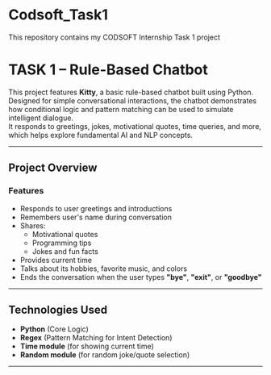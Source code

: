 # Codsoft_Task1
This repository contains my CODSOFT Internship Task 1 project
# TASK 1 – Rule-Based Chatbot

This project features **Kitty**, a basic rule-based chatbot built using Python.  
Designed for simple conversational interactions, the chatbot demonstrates how conditional logic and pattern matching can be used to simulate intelligent dialogue.  
It responds to greetings, jokes, motivational quotes, time queries, and more, which helps explore fundamental AI and NLP concepts.

---

## Project Overview

### Features
- Responds to user greetings and introductions  
- Remembers user's name during conversation  
- Shares:  
  - Motivational quotes  
  - Programming tips  
  - Jokes and fun facts  
- Provides current time  
- Talks about its hobbies, favorite music, and colors  
- Ends the conversation when the user types **"bye"**, **"exit"**, or **"goodbye"**

---

## Technologies Used
- **Python** (Core Logic)  
- **Regex** (Pattern Matching for Intent Detection)  
- **Time module** (for showing current time)  
- **Random module** (for random joke/quote selection)  

---

